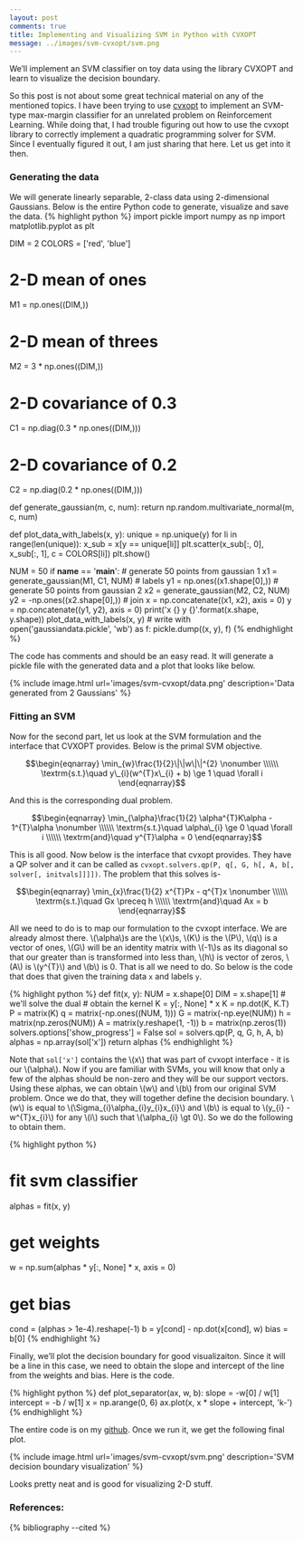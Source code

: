 ```yaml
---
layout: post
comments: true
title: Implementing and Visualizing SVM in Python with CVXOPT
message: ../images/svm-cvxopt/svm.png
---
```



<div class="message">
	We&rsquo;ll implement an SVM classifier on toy data using the library CVXOPT and learn to visualize the decision boundary.
</div>

So this post is not about some great technical material on any of the mentioned topics. I have been trying to use [cvxopt](http://cvxopt.org/) to implement an SVM-type max-margin classifier for an unrelated problem on Reinforcement Learning. While doing that, I had trouble figuring out how to use the cvxopt library to correctly implement a quadratic programming solver for SVM. Since I eventually figured it out, I am just sharing that here. Let us get into it then.

<h3>Generating the data</h3>
We will generate linearly separable, 2-class data using 2-dimensional Gaussians. Below is the entire Python code to generate, visualize and save the data.
{% highlight python %}
import pickle
import numpy as np
import matplotlib.pyplot as plt

DIM = 2
COLORS = ['red', 'blue']

# 2-D mean of ones
M1 = np.ones((DIM,))
# 2-D mean of threes
M2 = 3 * np.ones((DIM,))
# 2-D covariance of 0.3
C1 = np.diag(0.3 * np.ones((DIM,)))
# 2-D covariance of 0.2
C2 = np.diag(0.2 * np.ones((DIM,)))

def generate_gaussian(m, c, num):
    return np.random.multivariate_normal(m, c, num)

def plot_data_with_labels(x, y):
    unique = np.unique(y)
    for li in range(len(unique)):
        x_sub = x[y == unique[li]]
        plt.scatter(x_sub[:, 0], x_sub[:, 1], c = COLORS[li])
    plt.show()

NUM = 50
if __name__ == '__main__':
    # generate 50 points from gaussian 1
    x1 = generate_gaussian(M1, C1, NUM)
    # labels
    y1 = np.ones((x1.shape[0],))
    # generate 50 points from gaussian 2
    x2 = generate_gaussian(M2, C2, NUM)
    y2 = -np.ones((x2.shape[0],))
    # join
    x = np.concatenate((x1, x2), axis = 0)
    y = np.concatenate((y1, y2), axis = 0)
    print('x {} y {}'.format(x.shape, y.shape))
    plot_data_with_labels(x, y)
    # write
    with open('gaussiandata.pickle', 'wb') as f:
        pickle.dump((x, y), f)
{% endhighlight %}

The code has comments and should be an easy read. It will generate a pickle file with the generated data and a plot that looks like below.

{% include image.html url='images/svm-cvxopt/data.png' description='Data generated from 2 Gaussians' %}

<h3>Fitting an SVM</h3>
Now for the second part, let us look at the SVM formulation and the interface that CVXOPT provides. Below is the primal SVM objective.

$$\begin{eqnarray}
\min_{w}\frac{1}{2}\|\|w\|\|^{2}  \nonumber \\\\\\
\textrm{s.t.}\quad y\_{i}(w^{T}x\_{i} + b) \ge 1 \quad \forall i
\end{eqnarray}$$

And this is the corresponding dual problem.

$$\begin{eqnarray}
\min_{\alpha}\frac{1}{2} \alpha^{T}K\alpha - 1^{T}\alpha \nonumber \\\\\\
\textrm{s.t.}\quad \alpha\_{i} \ge 0 \quad \forall i \\\\\\
\textrm{and}\quad y^{T}\alpha = 0
\end{eqnarray}$$

This is all good. Now below is the interface that cvxopt provides. They have a QP solver and it can be called as `cvxopt.solvers.qp(P, q[, G, h[, A, b[, solver[, initvals]]]])`. The problem that this solves is-

$$\begin{eqnarray}
\min_{x}\frac{1}{2} x^{T}Px - q^{T}x \nonumber \\\\\\
\textrm{s.t.}\quad Gx \preceq h \\\\\\
\textrm{and}\quad Ax = b
\end{eqnarray}$$

All we need to do is to map our formulation to the cvxopt interface. We are already almost there. \\(\alpha\\)s are the \\(x\\)s, \\(K\\) is the \\(P\\), \\(q\\) is a vector of ones, \\(G\\) will be an identity matrix with \\(-1\\)s as its diagonal so that our greater than is transformed into less than, \\(h\\) is vector of zeros, \\(A\\) is \\(y^{T}\\) and \\(b\\) is 0. That is all we need to do. So below is the code that does that given the training data `x` and labels `y`.

{% highlight python %}
def fit(x, y): 
    NUM = x.shape[0]
    DIM = x.shape[1]
    # we'll solve the dual
    # obtain the kernel
    K = y[:, None] * x
    K = np.dot(K, K.T)
    P = matrix(K)
    q = matrix(-np.ones((NUM, 1)))
    G = matrix(-np.eye(NUM))
    h = matrix(np.zeros(NUM))
    A = matrix(y.reshape(1, -1))
    b = matrix(np.zeros(1))
    solvers.options['show_progress'] = False
    sol = solvers.qp(P, q, G, h, A, b)
    alphas = np.array(sol['x'])
    return alphas
{% endhighlight %}

Note that `sol['x']` contains the \\(x\\) that was part of cvxopt interface - it is our \\(\alpha\\). Now if you are familiar with SVMs, you will know that only a few of the alphas should be non-zero and they will be our support vectors. Using these alphas, we can obtain \\(w\\) and \\(b\\) from our original SVM problem. Once we do that, they will together define the decision boundary. \\(w\\) is equal to \\(\Sigma_{i}\alpha\_{i}y\_{i}x\_{i}\\) and \\(b\\) is equal to \\(y\_{i} - w^{T}x\_{i}\\) for any \\(i\\) such that \\(\alpha\_{i} \gt 0\\). So we do the following to obtain them.

{% highlight python %}
# fit svm classifier
alphas = fit(x, y)

# get weights
w = np.sum(alphas * y[:, None] * x, axis = 0)
# get bias
cond = (alphas > 1e-4).reshape(-1)
b = y[cond] - np.dot(x[cond], w)
bias = b[0]
{% endhighlight %}

Finally, we&rsquo;ll plot the decision boundary for good visualizaiton. Since it will be a line in this case, we need to obtain the slope and intercept of the line from the weights and bias. Here is the code.

{% highlight python %}
def plot_separator(ax, w, b): 
    slope = -w[0] / w[1]
    intercept = -b / w[1]
    x = np.arange(0, 6)
    ax.plot(x, x * slope + intercept, 'k-')
{% endhighlight %}

The entire code is on my [github](https://github.com/goelhardik/svm-cvxopt). Once we run it, we get the following final plot.

{% include image.html url='images/svm-cvxopt/svm.png' description='SVM decision boundary visualization' %}

Looks pretty neat and is good for visualizing 2-D stuff.

<h3>References:</h3>
{% bibliography --cited %}

